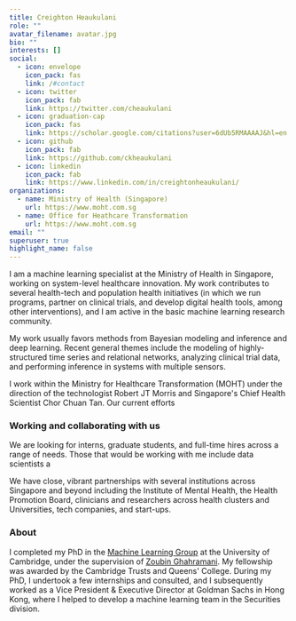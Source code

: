 ```yaml
---
title: Creighton Heaukulani
role: ""
avatar_filename: avatar.jpg
bio: ""
interests: []
social:
  - icon: envelope
    icon_pack: fas
    link: /#contact
  - icon: twitter
    icon_pack: fab
    link: https://twitter.com/cheaukulani
  - icon: graduation-cap
    icon_pack: fas
    link: https://scholar.google.com/citations?user=6dUb5RMAAAAJ&hl=en
  - icon: github
    icon_pack: fab
    link: https://github.com/ckheaukulani
  - icon: linkedin
    icon_pack: fab
    link: https://www.linkedin.com/in/creightonheaukulani/
organizations:
  - name: Ministry of Health (Singapore)
    url: https://www.moht.com.sg
  - name: Office for Heathcare Transformation
    url: https://www.moht.com.sg
email: ""
superuser: true
highlight_name: false
---
```

I am a machine learning specialist at the Ministry of Health in Singapore, working on system-level healthcare innovation. My work contributes to several health-tech and population health initiatives (in which we run programs, partner on clinical trials, and develop digital health tools, among other interventions), and I am active in the basic machine learning research community.

My work usually favors methods from Bayesian modeling and inference and deep learning. Recent general themes include the modeling of highly-structured time series and relational networks, analyzing clinical trial data, and performing inference in systems with multiple sensors.

I work within the Ministry for Healthcare Transformation (MOHT) under the direction of the technologist Robert JT Morris and Singapore's Chief Health Scientist Chor Chuan Tan. Our current efforts 

### Working and collaborating with us

We are looking for interns, graduate students, and full-time hires across a range of needs. Those that would be working with me include data scientists a

We have close, vibrant partnerships with several institutions across Singapore and beyond including the Institute of Mental Health, the Health Promotion Board, clinicians and researchers across health clusters and Universities, tech companies, and start-ups. 

### About

I completed my PhD in the [Machine Learning Group](http://mlg.eng.cam.ac.uk/) at the University of Cambridge, under the supervision of [Zoubin Ghahramani](http://mlg.eng.cam.ac.uk/zoubin/). My fellowship was awarded by the Cambridge Trusts and Queens' College. During my PhD, I undertook a few internships and consulted, and I subsequently worked as a Vice President & Executive Director at Goldman Sachs in Hong Kong, where I helped to develop a machine learning team in the Securities division. 